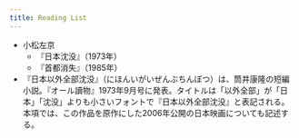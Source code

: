 ```yaml
---
title: Reading List
---
```


- 小松左京
  - 『日本沈没』（1973年）
  - 『首都消失』（1985年）
- 『日本以外全部沈没』（にほんいがいぜんぶちんぼつ）は、筒井康隆の短編
  小説。『オール讀物』1973年9月号に発表。タイトルは「以外全部」が「日
  本」「沈没」よりも小さいフォントで『日本以外全部沈没』と表記される。
  本項では、この作品を原作にした2006年公開の日本映画についても記述する。
